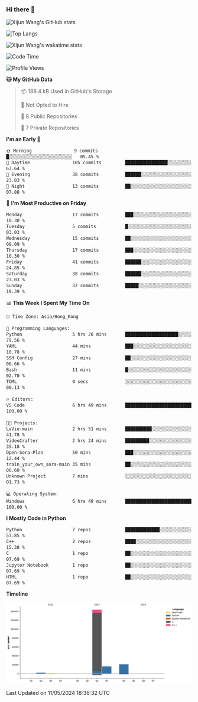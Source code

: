 ### Hi there 👋

![Xijun Wang's GitHub stats](https://github-readme-stats.vercel.app/api?username=kopper-xdu&show_icons=true&bg_color=00000000)

![Top Langs](https://github-readme-stats.vercel.app/api/top-langs/?username=kopper-xdu&size_weight=0.5&count_weight=0.5&exclude_repo=homepage,kopper-xdu.github.io&layout=compact)


![Xijun Wang's wakatime stats](https://github-readme-stats.vercel.app/api/wakatime?username=kopper)

<!--START_SECTION:waka-->
![Code Time](http://img.shields.io/badge/Code%20Time-214%20hrs%205%20mins-blue)

![Profile Views](http://img.shields.io/badge/Profile%20Views-0-blue)

**🐱 My GitHub Data** 

> 📦 188.4 kB Used in GitHub's Storage 
 > 
> 🚫 Not Opted to Hire
 > 
> 📜 8 Public Repositories 
 > 
> 🔑 7 Private Repositories 
 > 
**I'm an Early 🐤** 

```text
🌞 Morning                9 commits           █░░░░░░░░░░░░░░░░░░░░░░░░   05.45 % 
🌆 Daytime                105 commits         ████████████████░░░░░░░░░   63.64 % 
🌃 Evening                38 commits          ██████░░░░░░░░░░░░░░░░░░░   23.03 % 
🌙 Night                  13 commits          ██░░░░░░░░░░░░░░░░░░░░░░░   07.88 % 
```
📅 **I'm Most Productive on Friday** 

```text
Monday                   17 commits          ███░░░░░░░░░░░░░░░░░░░░░░   10.30 % 
Tuesday                  5 commits           █░░░░░░░░░░░░░░░░░░░░░░░░   03.03 % 
Wednesday                15 commits          ██░░░░░░░░░░░░░░░░░░░░░░░   09.09 % 
Thursday                 17 commits          ███░░░░░░░░░░░░░░░░░░░░░░   10.30 % 
Friday                   41 commits          ██████░░░░░░░░░░░░░░░░░░░   24.85 % 
Saturday                 38 commits          ██████░░░░░░░░░░░░░░░░░░░   23.03 % 
Sunday                   32 commits          █████░░░░░░░░░░░░░░░░░░░░   19.39 % 
```


📊 **This Week I Spent My Time On** 

```text
🕑︎ Time Zone: Asia/Hong_Kong

💬 Programming Languages: 
Python                   5 hrs 26 mins       ████████████████████░░░░░   79.56 % 
YAML                     44 mins             ███░░░░░░░░░░░░░░░░░░░░░░   10.78 % 
SSH Config               27 mins             ██░░░░░░░░░░░░░░░░░░░░░░░   06.66 % 
Bash                     11 mins             █░░░░░░░░░░░░░░░░░░░░░░░░   02.70 % 
TOML                     0 secs              ░░░░░░░░░░░░░░░░░░░░░░░░░   00.13 % 

🔥 Editors: 
VS Code                  6 hrs 49 mins       █████████████████████████   100.00 % 

🐱‍💻 Projects: 
LaVie-main               2 hrs 51 mins       ██████████░░░░░░░░░░░░░░░   41.78 % 
VideoCrafter             2 hrs 24 mins       █████████░░░░░░░░░░░░░░░░   35.18 % 
Open-Sora-Plan           50 mins             ███░░░░░░░░░░░░░░░░░░░░░░   12.44 % 
train_your_own_sora-main 35 mins             ██░░░░░░░░░░░░░░░░░░░░░░░   08.60 % 
Unknown Project          7 mins              ░░░░░░░░░░░░░░░░░░░░░░░░░   01.73 % 

💻 Operating System: 
Windows                  6 hrs 49 mins       █████████████████████████   100.00 % 
```

**I Mostly Code in Python** 

```text
Python                   7 repos             █████████████░░░░░░░░░░░░   53.85 % 
C++                      2 repos             ████░░░░░░░░░░░░░░░░░░░░░   15.38 % 
C                        1 repo              ██░░░░░░░░░░░░░░░░░░░░░░░   07.69 % 
Jupyter Notebook         1 repo              ██░░░░░░░░░░░░░░░░░░░░░░░   07.69 % 
HTML                     1 repo              ██░░░░░░░░░░░░░░░░░░░░░░░   07.69 % 
```



**Timeline**

![Lines of Code chart](https://raw.githubusercontent.com/kopper-xdu/kopper-xdu/main/assets/bar_graph.png)


 Last Updated on 11/05/2024 18:36:32 UTC
<!--END_SECTION:waka-->

<!--
**kopper-xdu/kopper-xdu** is a ✨ _special_ ✨ repository because its `README.md` (this file) appears on your GitHub profile.

Here are some ideas to get you started:

- 🔭 I’m currently working on ...
- 🌱 I’m currently learning ...
- 👯 I’m looking to collaborate on ...
- 🤔 I’m looking for help with ...
- 💬 Ask me about ...
- 📫 How to reach me: ...
- 😄 Pronouns: ...
- ⚡ Fun fact: ...
-->
